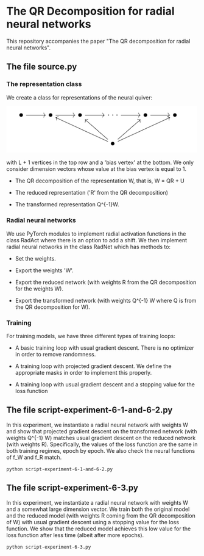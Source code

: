 # The QR Decomposition for radial neural networks

This repository accompanies the paper "The QR decomposition for radial neural networks".

## The file source.py

### The representation class

We create a class for representations of the neural quiver:

<img src="neural-quiver.png" alt="drawing" width="500"/>

with L + 1 vertices in the top row and a 'bias vertex' at the bottom. We only consider dimension vectors whose value at the bias vertex is equal to 1.  

- The QR decomposition of the representation W, that is, W = QR + U

- The reduced representation ('R' from the QR decomposition)

- The transformed representation Q^{-1}W.

### Radial neural networks

We use PyTorch modules to implement radial activation functions in the class RadAct where there is an option to add a shift. We then implement radial neural networks in the class RadNet which has methods to:

- Set the weights.

- Export the weights 'W'.

- Export the reduced network (with weights R from the QR decomposition for the weights W).

- Export the transformed network (with weights Q^{-1} W where Q is from the QR decomposition for W).

### Training

For training models, we have three different types of training loops:

- A basic training loop with usual gradient descent. There is no optimizer in order to remove randomness. 

- A training loop with projected gradient descent. We define the appropriate masks in order to implement this properly. 

- A training loop with usual gradient descent and a stopping value for the loss function

## The file script-experiment-6-1-and-6-2.py

In this experiment, we instantiate a radial neural network with weights W and show that projected gradient descent on the transformed network (with weights Q^{-1} W) matches usual gradient descent on the reduced network (with weights R). Specifically, the values of the loss function are the same in both training regimes, epoch by epoch.  We also check the neural functions of f_W and f_R match.

    python script-experiment-6-1-and-6-2.py

## The file script-experiment-6-3.py

In this experiment, we instantiate a radial neural network with weights W and a somewhat large dimension vector. We train both the original model and the reduced model (with weights R coming from the QR decomposition of W) with usual gradient descent using a stopping value for the loss function. We show that the reduced model achieves this low value for the loss function after less time (albeit after more epochs).

    python script-experiment-6-3.py
